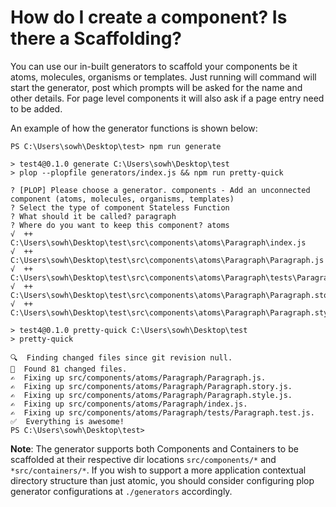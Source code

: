 # How do I create a component? Is there a Scaffolding?

You can use our in-built generators to scaffold your components be it atoms, molecules, organisms or templates. Just running will command will start the generator, post which prompts will be asked for the name and other details. For page level components it will also ask if a page entry need to be added.

An example of how the generator functions is shown below:

```shell
PS C:\Users\sowh\Desktop\test> npm run generate

> test4@0.1.0 generate C:\Users\sowh\Desktop\test
> plop --plopfile generators/index.js && npm run pretty-quick 

? [PLOP] Please choose a generator. components - Add an unconnected component (atoms, molecules, organisms, templates)
? Select the type of component Stateless Function
? What should it be called? paragraph
? Where do you want to keep this component? atoms
√  ++ C:\Users\sowh\Desktop\test\src\components\atoms\Paragraph\index.js
√  ++ C:\Users\sowh\Desktop\test\src\components\atoms\Paragraph\Paragraph.js
√  ++ C:\Users\sowh\Desktop\test\src\components\atoms\Paragraph\tests\Paragraph.test.js
√  ++ C:\Users\sowh\Desktop\test\src\components\atoms\Paragraph\Paragraph.story.js
√  ++ C:\Users\sowh\Desktop\test\src\components\atoms\Paragraph\Paragraph.style.js

> test4@0.1.0 pretty-quick C:\Users\sowh\Desktop\test
> pretty-quick

🔍  Finding changed files since git revision null.
🎯  Found 81 changed files.
✍️  Fixing up src/components/atoms/Paragraph/Paragraph.js.
✍️  Fixing up src/components/atoms/Paragraph/Paragraph.story.js.
✍️  Fixing up src/components/atoms/Paragraph/Paragraph.style.js.
✍️  Fixing up src/components/atoms/Paragraph/index.js.
✍️  Fixing up src/components/atoms/Paragraph/tests/Paragraph.test.js.
✅  Everything is awesome!
PS C:\Users\sowh\Desktop\test> 
```

**Note**: The generator supports both Components and Containers to be scaffolded at their respective dir locations `src/components/*` and `*src/containers/*`. If you wish to support a more application contextual directory structure than just atomic, you should consider configuring plop generator configurations at `./generators` accordingly.